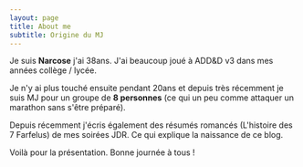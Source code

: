 ```yaml
---
layout: page
title: About me
subtitle: Origine du MJ
---
```


Je suis **Narcose** j'ai 38ans. J'ai beaucoup joué à ADD&D v3 dans mes années collège / lycée. 
 
 Je n'y ai plus touché ensuite pendant 20ans et depuis très récemment je suis MJ pour un groupe de **8 personnes** (ce qui un peu comme attaquer un marathon sans s'être préparé).

 Depuis récemment j'écris également des résumés romancés (L'histoire des 7 Farfelus) de mes soirées JDR. Ce qui explique la naissance de ce blog.

Voilà pour la présentation. Bonne journée  à tous !